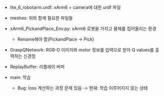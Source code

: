 
* lite_6_robotarm.urdf: xArm6 + camera에 대한 urdf 파일
* meshes: 위와 함께 필요한 파일들

* xArm6_PickandPlace_Env.py: xArm6 로봇을 가지고 물체를 집어올리는 환경
  * Rename해야 함(PickandPlace -> Pick)
  
* GraspQNetwork:  RGB-D 이미지와 motor 정보를 입력으로 받아 Q values를 출력하는 신경망

* ReplayBuffer: 리플레이 버퍼

* main: 학습
  * Bug: loss 계산하는 과정 문제 있음 -> 현재: 학습 이루어지지 않는 상태
